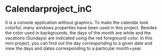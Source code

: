 # Calendarproject_inC
It is a console application without graphics. To make the calendar look colorful, many windows properties have been used in this project. Besides the color used in backgrounds, the days of the month are white and the vacations (Sundays) are indicated using the red foreground color.  In this mini project, you can find out the day corresponding to a given date and view the days and dates corresponding to a particular month+year.
